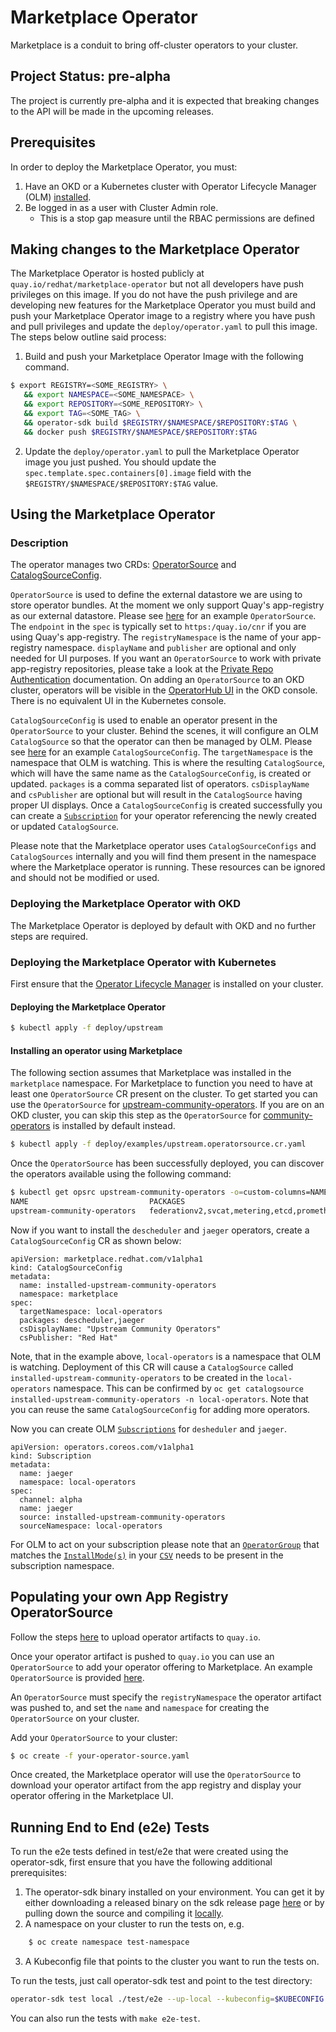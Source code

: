 # Marketplace Operator
Marketplace is a conduit to bring off-cluster operators to your cluster.

## Project Status: pre-alpha
The project is currently pre-alpha and it is expected that breaking changes to the API will be made in the upcoming releases.

## Prerequisites
In order to deploy the Marketplace Operator, you must:
1. Have an OKD or a Kubernetes cluster with Operator Lifecycle Manager (OLM) [installed](https://github.com/operator-framework/operator-lifecycle-manager/blob/master/Documentation/install/install.md).
2. Be logged in as a user with Cluster Admin role.
   * This is a stop gap measure until the RBAC permissions are defined

## Making changes to the Marketplace Operator
The Marketplace Operator is hosted publicly at `quay.io/redhat/marketplace-operator` but not all developers have push privileges on this image. If you do not have the push privilege and are developing new features for the Marketplace Operator you must build and push your Marketplace Operator image to a registry where you have push and pull privileges and update the `deploy/operator.yaml` to pull this image. The steps below outline said process:
1. Build and push your Marketplace Operator Image with the following command.
```bash
$ export REGISTRY=<SOME_REGISTRY> \
   && export NAMESPACE=<SOME_NAMESPACE> \
   && export REPOSITORY=<SOME_REPOSITORY> \
   && export TAG=<SOME_TAG> \
   && operator-sdk build $REGISTRY/$NAMESPACE/$REPOSITORY:$TAG \
   && docker push $REGISTRY/$NAMESPACE/$REPOSITORY:$TAG
```
2. Update the `deploy/operator.yaml` to pull the Marketplace Operator image you just pushed. You should update the `spec.template.spec.containers[0].image` field with the `$REGISTRY/$NAMESPACE/$REPOSITORY:$TAG` value.

## Using the Marketplace Operator

### Description
The operator manages two CRDs: [OperatorSource](./deploy/crds/operatorsource.crd.yaml) and [CatalogSourceConfig](./deploy/crds/catalogsourceconfig.crd.yaml).

`OperatorSource` is used to define the external datastore we are using to store operator bundles. At the moment we only support Quay's app-registry as our external datastore. Please see [here](deploy/examples/community.operatorsource.cr.yaml) for an example `OperatorSource`. The `endpoint` in the `spec` is typically set to `https:/quay.io/cnr` if you are using Quay's app-registry. The `registryNamespace` is the name of your app-registry namespace. `displayName` and `publisher` are optional and only needed for UI purposes. If you want an `OperatorSource` to work with private app-registry repositories, please take a look at the [Private Repo Authentication](docs/how-to-authenticate-private-repositories.md) documentation.
On adding an `OperatorSource` to an OKD cluster, operators will be visible in the [OperatorHub UI](https://github.com/openshift/console/tree/master/frontend/public/components/marketplace) in the OKD console. There is no equivalent UI in the Kubernetes console.

`CatalogSourceConfig` is used to enable an operator present in the `OperatorSource` to your cluster. Behind the scenes, it will configure an OLM `CatalogSource` so that the operator can then be managed by OLM. Please see [here](deploy/examples/catalogsourceconfig.cr.yaml) for an example `CatalogSourceConfig`.
The `targetNamespace` is the namespace that OLM is watching. This is where the resulting `CatalogSource`, which will have the same name as the `CatalogSourceConfig`, is created or updated. `packages` is a comma separated list of operators. `csDisplayName` and `csPublisher` are optional but will result in the `CatalogSource` having proper UI displays. Once a `CatalogSourceConfig` is created successfully you can create a [`Subscription`](https://github.com/operator-framework/operator-lifecycle-manager#discovery-catalogs-and-automated-upgrades) for your operator referencing the newly created or updated `CatalogSource`.

Please note that the Marketplace operator uses `CatalogSourceConfigs` and `CatalogSources` internally and you will find them present in the namespace where the Marketplace operator is running. These resources can be ignored and should not be modified or used.

### Deploying the Marketplace Operator with OKD
The Marketplace Operator is deployed by default with OKD and no further steps are required.

### Deploying the Marketplace Operator with Kubernetes
First ensure that the [Operator Lifecycle Manager](https://github.com/operator-framework/operator-lifecycle-manager/blob/master/Documentation/install/install.md#install-the-latest-released-version-of-olm-for-upstream-kubernetes) is installed on your cluster.

#### Deploying the Marketplace Operator
```bash
$ kubectl apply -f deploy/upstream
```

#### Installing an operator using Marketplace
The following section assumes that Marketplace was installed in the `marketplace` namespace. For Marketplace to function you need to have at least one `OperatorSource` CR present on the cluster. To get started you can use the `OperatorSource` for [upstream-community-operators](deploy/examples/upstream.operatorsource.cr.yaml). If you are on an OKD cluster, you can skip this step as the `OperatorSource` for [community-operators](deploy/examples/community.operatorsource.cr.yaml) is installed by default instead.
```bash
$ kubectl apply -f deploy/examples/upstream.operatorsource.cr.yaml
```
Once the `OperatorSource` has been successfully deployed, you can discover the operators available using the following command:
```bash
$ kubectl get opsrc upstream-community-operators -o=custom-columns=NAME:.metadata.name,PACKAGES:.status.packages -n marketplace
NAME                           PACKAGES
upstream-community-operators   federationv2,svcat,metering,etcd,prometheus,automationbroker,templateservicebroker,cluster-logging,jaeger,descheduler
```

Now if you want to install the `descheduler` and `jaeger` operators, create a `CatalogSourceConfig` CR as shown below:
```
apiVersion: marketplace.redhat.com/v1alpha1
kind: CatalogSourceConfig
metadata:
  name: installed-upstream-community-operators
  namespace: marketplace
spec:
  targetNamespace: local-operators
  packages: descheduler,jaeger
  csDisplayName: "Upstream Community Operators"
  csPublisher: "Red Hat"
```
Note, that in the example above, `local-operators` is a namespace that OLM is watching. Deployment of this CR will cause a `CatalogSource` called `installed-upstream-community-operators` to be created in the `local-operators` namespace. This can be confirmed by `oc get catalogsource installed-upstream-community-operators -n local-operators`. Note that you can reuse the same `CatalogSourceConfig` for adding more operators.

Now you can create OLM [`Subscriptions`](https://github.com/operator-framework/operator-lifecycle-manager/tree/274df58592c2ffd1d8ea56156c73c7746f57efc0#discovery-catalogs-and-automated-upgrades) for `desheduler` and `jaeger`.
```
apiVersion: operators.coreos.com/v1alpha1
kind: Subscription
metadata:
  name: jaeger
  namespace: local-operators
spec:
  channel: alpha
  name: jaeger
  source: installed-upstream-community-operators
  sourceNamespace: local-operators
```

For OLM to act on your subscription please note that an [`OperatorGroup`](https://github.com/operator-framework/operator-lifecycle-manager/blob/274df58592c2ffd1d8ea56156c73c7746f57efc0/Documentation/design/architecture.md#operator-group-design) that matches the [`InstallMode(s)`](https://github.com/operator-framework/operator-lifecycle-manager/blob/274df58592c2ffd1d8ea56156c73c7746f57efc0/Documentation/design/building-your-csv.md#operator-metadata) in your [`CSV`](https://github.com/operator-framework/operator-lifecycle-manager/blob/274df58592c2ffd1d8ea56156c73c7746f57efc0/Documentation/design/building-your-csv.md#what-is-a-cluster-service-version-csv) needs to be present in the subscription namespace.

## Populating your own App Registry OperatorSource

Follow the steps [here](https://github.com/operator-framework/community-operators/blob/master/docs/testing-operators.md) to upload operator artifacts to `quay.io`.

Once your operator artifact is pushed to `quay.io` you can use an `OperatorSource` to add your operator offering to Marketplace. An example `OperatorSource` is provided [here](deploy/examples/upstream.operatorsource.cr.yaml).

An `OperatorSource` must specify the `registryNamespace` the operator artifact was pushed to, and set the `name` and `namespace` for creating the `OperatorSource` on your cluster.

Add your `OperatorSource` to your cluster:

```bash
$ oc create -f your-operator-source.yaml
```

Once created, the Marketplace operator will use the `OperatorSource` to download your operator artifact from the app registry and display your operator offering in the Marketplace UI.

## Running End to End (e2e) Tests

To run the e2e tests defined in test/e2e that were created using the operator-sdk, first ensure that you have the following additional prerequisites:

1. The operator-sdk binary installed on your environment. You can get it by either downloading a released binary on the sdk release page [here](https://github.com/operator-framework/operator-sdk/releases/) or by pulling down the source and compiling it [locally](https://github.com/operator-framework/operator-sdk).
2. A namespace on your cluster to run the tests on, e.g.
```bash
    $ oc create namespace test-namespace
```
3. A Kubeconfig file that points to the cluster you want to run the tests on.

To run the tests, just call operator-sdk test and point to the test directory:

```bash
operator-sdk test local ./test/e2e --up-local --kubeconfig=$KUBECONFIG --namespace $TEST_NAMESPACE
```

You can also run the tests with `make e2e-test`.
